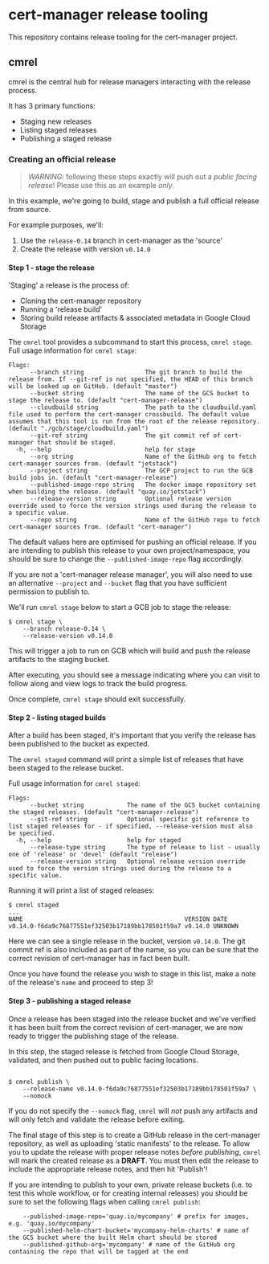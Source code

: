 # cert-manager release tooling

This repository contains release tooling for the cert-manager project.

## cmrel

cmrel is the central hub for release managers interacting with the release
process.

It has 3 primary functions:

* Staging new releases
* Listing staged releases
* Publishing a staged release

### Creating an official release

> *WARNING*: following these steps exactly will push out a *public facing release*!
> Please use this as an example *only*.

In this example, we're going to build, stage and publish a full official
release from source.

For example purposes, we'll:

1) Use the `release-0.14` branch in cert-manager as the 'source'
2) Create the release with version `v0.14.0`

#### Step 1 - stage the release

'Staging' a release is the process of:

* Cloning the cert-manager repository
* Running a 'release build'
* Storing build release artifacts & associated metadata in Google Cloud Storage

The `cmrel` tool provides a subcommand to start this process, `cmrel stage`.
Full usage information for `cmrel stage`:

```
Flags:
      --branch string                 The git branch to build the release from. If --git-ref is not specified, the HEAD of this branch will be looked up on GitHub. (default "master")
      --bucket string                 The name of the GCS bucket to stage the release to. (default "cert-manager-release")
      --cloudbuild string             The path to the cloudbuild.yaml file used to perform the cert-manager crossbuild. The default value assumes that this tool is run from the root of the release repository. (default "./gcb/stage/cloudbuild.yaml")
      --git-ref string                The git commit ref of cert-manager that should be staged.
  -h, --help                          help for stage
      --org string                    Name of the GitHub org to fetch cert-manager sources from. (default "jetstack")
      --project string                The GCP project to run the GCB build jobs in. (default "cert-manager-release")
      --published-image-repo string   The docker image repository set when building the release. (default "quay.io/jetstack")
      --release-version string        Optional release version override used to force the version strings used during the release to a specific value.
      --repo string                   Name of the GitHub repo to fetch cert-manager sources from. (default "cert-manager")
```

The default values here are optimised for pushing an official release. If you
are intending to publish this release to your own project/namespace, you should
be sure to change the `--published-image-repo` flag accordingly.

If you are not a 'cert-manager release manager', you will also need to use an
alternative `--project` and `--bucket` flag that you have sufficient permission
to publish to.

We'll run `cmrel stage` below to start a GCB job to stage the release:

```
$ cmrel stage \
    --branch release-0.14 \
    --release-version v0.14.0
```

This will trigger a job to run on GCB which will build and push the release
artifacts to the staging bucket.

After executing, you should see a message indicating where you can visit to
follow along and view logs to track the build progress.

Once complete, `cmrel stage` should exit successfully.

#### Step 2 - listing staged builds

After a build has been staged, it's important that you verify the release has
been published to the bucket as expected.

The `cmrel staged` command will print a simple list of releases that have been
staged to the release bucket.

Full usage information for `cmrel staged`:

```
Flags:
      --bucket string            The name of the GCS bucket containing the staged releases. (default "cert-manager-release")
      --git-ref string           Optional specific git reference to list staged releases for - if specified, --release-version must also be specified.
  -h, --help                     help for staged
      --release-type string      The type of release to list - usually one of 'release' or 'devel' (default "release")
      --release-version string   Optional release version override used to force the version strings used during the release to a specific value.
```

Running it will print a list of staged releases:

```
$ cmrel staged
...
NAME                                             VERSION DATE
v0.14.0-f6da9c76877551ef32503b17189bb178501f59a7 v0.14.0 UNKNOWN
```

Here we can see a single release in the bucket, version `v0.14.0`.
The git commit ref is also included as part of the name, so you can be sure
that the correct revision of cert-manager has in fact been built.

Once you have found the release you wish to stage in this list, make a note of
the release's `name` and proceed to step 3!

#### Step 3 - publishing a staged release

Once a release has been staged into the release bucket and we've verified it
has been built from the correct revision of cert-manager, we are now ready to
trigger the publishing stage of the release.

In this step, the staged release is fetched from Google Cloud Storage,
validated, and then pushed out to public facing locations.

```

$ cmrel publish \
    --release-name v0.14.0-f6da9c76877551ef32503b17189bb178501f59a7 \
    --nomock
```

If you do not specify the `--nomock` flag, `cmrel` will *not* push any
artifacts and will only fetch and validate the release before exiting.

The final stage of this step is to create a GitHub release in the cert-manager
repository, as well as uploading 'static manifests' to the release.
To allow you to update the release with proper release notes
*before publishing*, `cmrel` will mark the created release as a **DRAFT**.
You must then edit the release to include the appropriate release notes, and
then hit 'Publish'!

If you are intending to publish to your own, private release buckets (i.e. to
test this whole workflow, or for creating internal releases) you should be sure
to set the following flags when calling `cmrel publish`:

```
    --published-image-repo='quay.io/mycompany' # prefix for images, e.g. 'quay.io/mycompany'
    --published-helm-chart-bucket='mycompany-helm-charts' # name of the GCS bucket where the built Helm chart should be stored
    --published-github-org='mycompany' # name of the GitHub org containing the repo that will be tagged at the end
```
